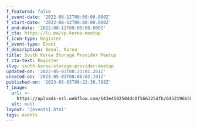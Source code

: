 ```yaml
---
f_featured: false
f_event-date: '2022-08-12T00:00:00.000Z'
f_start-date: '2022-08-12T00:00:00.000Z'
f_end-date: '2022-08-12T00:00:00.000Z'
f_cta: https://lu.ma/sp-korea-meetup
f_icon-type: Register
f_event-type: Event
f_description: Seoul, Korea
title: South Korea Storage Provider Meetup
f_cta-text: Register
slug: south-korea-storage-provider-meetup
updated-on: '2023-05-03T08:21:01.261Z'
created-on: '2023-05-03T08:06:02.191Z'
published-on: '2023-05-03T08:22:38.798Z'
f_image:
  url: >-
    https://uploads-ssl.webflow.com/643e4502504dc0f566325dfb/6452196b59d1f8a352664f3b_korea-sp.jpg
  alt: null
layout: '[events].html'
tags: events
---
```




